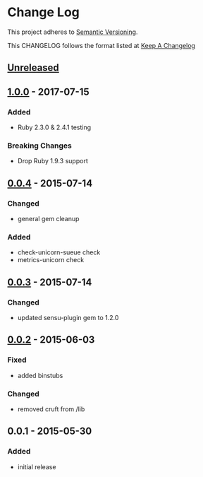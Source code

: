 # Change Log
This project adheres to [Semantic Versioning](http://semver.org/).

This CHANGELOG follows the format listed at [Keep A Changelog](http://keepachangelog.com/)

## [Unreleased]

## [1.0.0] - 2017-07-15
### Added
- Ruby 2.3.0 & 2.4.1 testing

### Breaking Changes
- Drop Ruby 1.9.3 support

## [0.0.4] - 2015-07-14
### Changed
- general gem cleanup

### Added
- check-unicorn-sueue check
- metrics-unicorn check

## [0.0.3] - 2015-07-14
### Changed
- updated sensu-plugin gem to 1.2.0

## [0.0.2] - 2015-06-03
### Fixed
- added binstubs

### Changed
- removed cruft from /lib

## 0.0.1 - 2015-05-30
### Added
- initial release

[Unreleased]: https://github.com/sensu-plugins/sensu-plugins-unicorn/compare/1.0.0...HEAD
[1.0.0]: https://github.com/sensu-plugins/sensu-plugins-unicorn/compare/0.0.4...1.0.0
[0.0.4]: https://github.com/sensu-plugins/sensu-plugins-unicorn/compare/0.0.3...0.0.4
[0.0.3]: https://github.com/sensu-plugins/sensu-plugins-unicorn/compare/0.0.2...0.0.3
[0.0.2]: https://github.com/sensu-plugins/sensu-plugins-unicorn/compare/0.0.1...0.0.2
